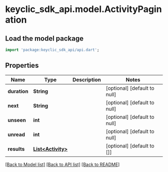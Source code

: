 # keyclic_sdk_api.model.ActivityPagination

## Load the model package
```dart
import 'package:keyclic_sdk_api/api.dart';
```

## Properties
Name | Type | Description | Notes
------------ | ------------- | ------------- | -------------
**duration** | **String** |  | [optional] [default to null]
**next** | **String** |  | [optional] [default to null]
**unseen** | **int** |  | [optional] [default to null]
**unread** | **int** |  | [optional] [default to null]
**results** | [**List&lt;Activity&gt;**](Activity.md) |  | [optional] [default to []]

[[Back to Model list]](../README.md#documentation-for-models) [[Back to API list]](../README.md#documentation-for-api-endpoints) [[Back to README]](../README.md)


